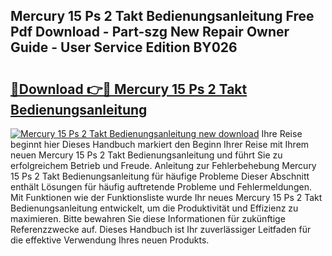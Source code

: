 ## Mercury 15 Ps 2 Takt Bedienungsanleitung Free Pdf Download - Part-szg New Repair Owner Guide - User Service Edition BY026

# <h2><a href="http://df5iw97.blite.top/?on=Mercury+15+Ps+2+Takt+Bedienungsanleitung">🔗Download 👉🔴 Mercury 15 Ps 2 Takt Bedienungsanleitung</a></h2>

[![Mercury 15 Ps 2 Takt Bedienungsanleitung new download](https://i.imgur.com/lujVjoI.png)](http://df5iw97.blite.top/?on=Mercury+15+Ps+2+Takt+Bedienungsanleitung)
Ihre Reise beginnt hier Dieses Handbuch markiert den Beginn Ihrer Reise mit Ihrem neuen Mercury 15 Ps 2 Takt Bedienungsanleitung und führt Sie zu erfolgreichem Betrieb und Freude. Anleitung zur Fehlerbehebung Mercury 15 Ps 2 Takt Bedienungsanleitung für häufige Probleme Dieser Abschnitt enthält Lösungen für häufig auftretende Probleme und Fehlermeldungen. Mit Funktionen wie der Funktionsliste wurde Ihr neues Mercury 15 Ps 2 Takt Bedienungsanleitung entwickelt, um die Produktivität und Effizienz zu maximieren. Bitte bewahren Sie diese Informationen für zukünftige Referenzzwecke auf. Dieses Handbuch ist Ihr zuverlässiger Leitfaden für die effektive Verwendung Ihres neuen Produkts.
